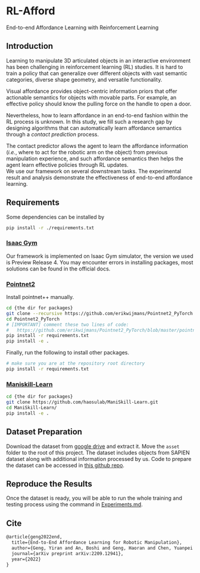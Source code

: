 # RL-Afford

End-to-end Affordance Learning with Reinforcement Learning

## Introduction

Learning to manipulate 3D articulated objects in an interactive environment has been challenging in reinforcement learning (RL) studies. It is hard to train a policy that can generalize over different objects with vast semantic categories, diverse shape geometry, and versatile functionality. 

Visual affordance provides object-centric information priors that offer actionable semantics for objects with movable parts. For example, an effective policy should know the pulling force on the handle to open a door. 

Nevertheless, how to learn affordance in an end-to-end fashion within the RL process is unknown. In this study, we fill such a research gap by designing algorithms that can automatically learn affordance semantics through a *contact prediction* process. 

The contact predictor allows the agent to learn the affordance information (*i.e.*, where to act for the robotic arm on the object) from previous manipulation experience, and such affordance semantics then helps the agent learn effective policies through RL updates.   
We use our framework on several downstream tasks. The experimental result and analysis demonstrate the effectiveness of end-to-end affordance learning.

## Requirements

Some dependencies can be installed by

```sh
pip install -r ./requirements.txt
```

### [Isaac Gym](https://developer.nvidia.com/isaac-gym)

Our framework is implemented on Isaac Gym simulator, the version we used is Preview Release 4. You may encounter errors in installing packages, most solutions can be found in the official docs.

### [Pointnet2](https://github.com/daerduoCarey/where2act/tree/main/code)

Install pointnet++ manually.

```sh
cd {the dir for packages}
git clone --recursive https://github.com/erikwijmans/Pointnet2_PyTorch
cd Pointnet2_PyTorch
# [IMPORTANT] comment these two lines of code:
#   https://github.com/erikwijmans/Pointnet2_PyTorch/blob/master/pointnet2_ops_lib/pointnet2_ops/_ext-src/src/sampling_gpu.cu#L100-L101
pip install -r requirements.txt
pip install -e .
```

Finally, run the following to install other packages.

```sh
# make sure you are at the repository root directory
pip install -r requirements.txt
```

### [Maniskill-Learn](https://github.com/haosulab/ManiSkill-Learn)

```sh
cd {the dir for packages}
git clone https://github.com/haosulab/ManiSkill-Learn.git
cd ManiSkill-Learn/
pip install -e .
```

## Dataset Preparation

Download the dataset from [google drive](https://drive.google.com/file/d/1diLfsmhv37ZOk4mnTELwOU7-hI52P40m/view?usp=sharing) and extract it. Move the `asset` folder to the root of this project. The dataset includes objects from SAPIEN dataset along with additional information processed by us. Code to prepare the dataset can be accessed in [this github repo](https://github.com/boshi-an/SapienDataset).

## Reproduce the Results

Once the dataset is ready, you will be able to run the whole training and testing process using the command in [Experiments.md](https://github.com/boshi-an/E2EAff/blob/main/Experiments.md).

## Cite

```latex
@article{geng2022end,
  title={End-to-End Affordance Learning for Robotic Manipulation},
  author={Geng, Yiran and An, Boshi and Geng, Haoran and Chen, Yuanpei and Yang, Yaodong and Dong, Hao},
  journal={arXiv preprint arXiv:2209.12941},
  year={2022}
}
```